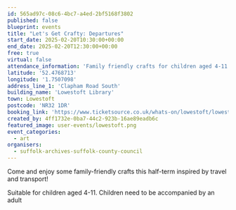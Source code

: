 ```yaml
---
id: 565ad97c-08c6-4bc7-a4ed-2bf5168f3802
published: false
blueprint: events
title: "Let's Get Crafty: Departures"
start_date: 2025-02-20T10:30:00+00:00
end_date: 2025-02-20T12:30:00+00:00
free: true
virtual: false
attendance_information: 'Family friendly crafts for children aged 4-11'
latitude: '52.4768713'
longitude: '1.7507098'
address_line_1: 'Clapham Road South'
building_name: 'Lowestoft Library'
town: Lowestoft
postcode: 'NR32 1DR'
booking_link: 'https://www.ticketsource.co.uk/whats-on/lowestoft/lowestoft-library/lets-get-crafty-departures-lowestoft-library/2025-02-20/10:30/t-gakamly'
created_by: 4ff1732e-0ba7-44c2-923b-16ae89eadb6c
featured_image: user-events/lowestoft.png
event_categories:
  - art
organisers:
  - suffolk-archives-suffolk-county-council
---
```

Come and enjoy some family-friendly crafts this half-term inspired by travel and transport! 

Suitable for children aged 4-11. Children need to be accompanied by an adult